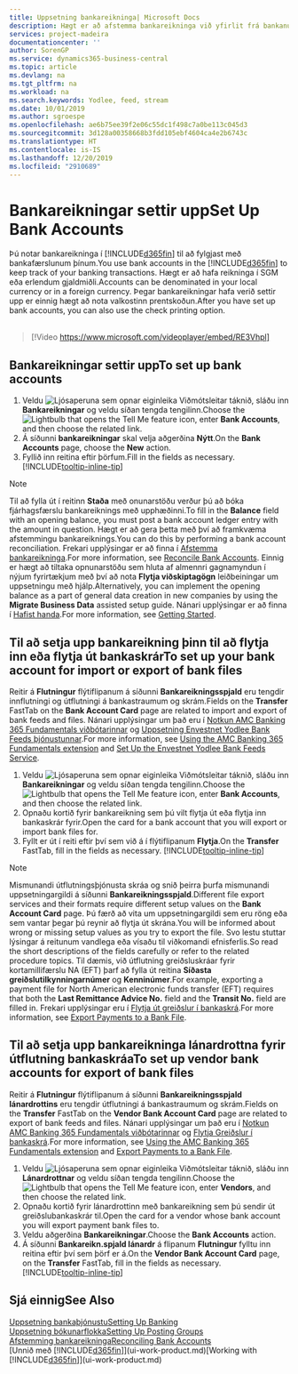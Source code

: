 ```yaml
---
title: Uppsetning bankareikninga| Microsoft Docs
description: Hægt er að afstemma bankareikninga við yfirlit frá bankanum.
services: project-madeira
documentationcenter: ''
author: SorenGP
ms.service: dynamics365-business-central
ms.topic: article
ms.devlang: na
ms.tgt_pltfrm: na
ms.workload: na
ms.search.keywords: Yodlee, feed, stream
ms.date: 10/01/2019
ms.author: sgroespe
ms.openlocfilehash: ae6b75ee39f2e06c55dc1f498c7a0be113c045d3
ms.sourcegitcommit: 3d128a00358668b3fdd105ebf4604ca4e2b6743c
ms.translationtype: HT
ms.contentlocale: is-IS
ms.lasthandoff: 12/20/2019
ms.locfileid: "2910689"
---
```

# <a name="set-up-bank-accounts"></a><span data-ttu-id="5ae30-103">Bankareikningar settir upp</span><span class="sxs-lookup"><span data-stu-id="5ae30-103">Set Up Bank Accounts</span></span>
<span data-ttu-id="5ae30-104">Þú notar bankareikninga í [!INCLUDE[d365fin](includes/d365fin_md.md)] til að fylgjast með bankafærslunum þínum.</span><span class="sxs-lookup"><span data-stu-id="5ae30-104">You use bank accounts in the [!INCLUDE[d365fin](includes/d365fin_md.md)] to keep track of your banking transactions.</span></span> <span data-ttu-id="5ae30-105">Hægt er að hafa reikninga í SGM eða erlendum gjaldmiðli.</span><span class="sxs-lookup"><span data-stu-id="5ae30-105">Accounts can be denominated in your local currency or in a foreign currency.</span></span> <span data-ttu-id="5ae30-106">Þegar bankareikningar hafa verið settir upp er einnig hægt að nota valkostinn prentskoðun.</span><span class="sxs-lookup"><span data-stu-id="5ae30-106">After you have set up bank accounts, you can also use the check printing option.</span></span><br><br>  

> [!Video https://www.microsoft.com/videoplayer/embed/RE3Vhpl]

## <a name="to-set-up-bank-accounts"></a><span data-ttu-id="5ae30-107">Bankareikningar settir upp</span><span class="sxs-lookup"><span data-stu-id="5ae30-107">To set up bank accounts</span></span>
1. <span data-ttu-id="5ae30-108">Veldu ![Ljósaperuna sem opnar eiginleika Viðmótsleitar](media/ui-search/search_small.png "Segðu mér hvað þú vilt gera") táknið, sláðu inn **Bankareikningar** og veldu síðan tengda tengilinn.</span><span class="sxs-lookup"><span data-stu-id="5ae30-108">Choose the ![Lightbulb that opens the Tell Me feature](media/ui-search/search_small.png "Tell me what you want to do") icon, enter **Bank Accounts**, and then choose the related link.</span></span>
2. <span data-ttu-id="5ae30-109">Á síðunni **bankareikningar** skal velja aðgerðina **Nýtt**.</span><span class="sxs-lookup"><span data-stu-id="5ae30-109">On the **Bank Accounts** page, choose the **New** action.</span></span>
3. <span data-ttu-id="5ae30-110">Fyllið inn reitina eftir þörfum.</span><span class="sxs-lookup"><span data-stu-id="5ae30-110">Fill in the fields as necessary.</span></span> [!INCLUDE[tooltip-inline-tip](includes/tooltip-inline-tip_md.md)]

> [!NOTE]
> <span data-ttu-id="5ae30-111">Til að fylla út í reitinn **Staða** með onunarstöðu verður þú að bóka fjárhagsfærslu bankareiknings með upphæðinni.</span><span class="sxs-lookup"><span data-stu-id="5ae30-111">To fill in the **Balance** field with an opening balance, you must post a bank account ledger entry with the amount in question.</span></span> <span data-ttu-id="5ae30-112">Hægt er að gera þetta með því að framkvæma afstemmingu bankareiknings.</span><span class="sxs-lookup"><span data-stu-id="5ae30-112">You can do this by performing a bank account reconciliation.</span></span> <span data-ttu-id="5ae30-113">Frekari upplýsingar er að finna í [Afstemma bankareikninga](bank-how-reconcile-bank-accounts-separately.md).</span><span class="sxs-lookup"><span data-stu-id="5ae30-113">For more information, see [Reconcile Bank Accounts](bank-how-reconcile-bank-accounts-separately.md).</span></span> <span data-ttu-id="5ae30-114">Einnig er hægt að tiltaka opnunarstöðu sem hluta af almennri gagnamyndun í nýjum fyrirtækjum með því að nota **Flytja viðskiptagögn** leiðbeiningar um uppsetningu með hjálp.</span><span class="sxs-lookup"><span data-stu-id="5ae30-114">Alternatively, you can implement the opening balance as a part of general data creation in new companies by using the **Migrate Business Data** assisted setup guide.</span></span> <span data-ttu-id="5ae30-115">Nánari upplýsingar er að finna í [Hafist handa](product-get-started.md).</span><span class="sxs-lookup"><span data-stu-id="5ae30-115">For more information, see [Getting Started](product-get-started.md).</span></span>

## <a name="to-set-up-your-bank-account-for-import-or-export-of-bank-files"></a><span data-ttu-id="5ae30-116">Til að setja upp bankareikning þinn til að flytja inn eða flytja út bankaskrár</span><span class="sxs-lookup"><span data-stu-id="5ae30-116">To set up your bank account for import or export of bank files</span></span>
<span data-ttu-id="5ae30-117">Reitir á **Flutningur** flýtiflipanum á síðunni **Bankareikningsspjald** eru tengdir innflutningi og útflutningi á bankastraumum og skrám.</span><span class="sxs-lookup"><span data-stu-id="5ae30-117">Fields on the **Transfer** FastTab on the **Bank Account Card** page are related to import and export of bank feeds and files.</span></span> <span data-ttu-id="5ae30-118">Nánari upplýsingar um það eru í [Notkun AMC Banking 365 Fundamentals viðbótarinnar](ui-extensions-amc-banking.md) og [Uppsetning Envestnet Yodlee Bank Feeds þjónustunnar](bank-how-setup-bank-statement-service.md).</span><span class="sxs-lookup"><span data-stu-id="5ae30-118">For more information, see [Using the AMC Banking 365 Fundamentals extension](ui-extensions-amc-banking.md) and [Set Up the Envestnet Yodlee Bank Feeds Service](bank-how-setup-bank-statement-service.md).</span></span>

1. <span data-ttu-id="5ae30-119">Veldu ![Ljósaperuna sem opnar eiginleika Viðmótsleitar](media/ui-search/search_small.png "Segðu mér hvað þú vilt gera") táknið, sláðu inn **Bankareikningar** og veldu síðan tengda tengilinn.</span><span class="sxs-lookup"><span data-stu-id="5ae30-119">Choose the ![Lightbulb that opens the Tell Me feature](media/ui-search/search_small.png "Tell me what you want to do") icon, enter **Bank Accounts**, and then choose the related link.</span></span>
2. <span data-ttu-id="5ae30-120">Opnaðu kortið fyrir bankareikning sem þú vilt flytja út eða flytja inn bankaskrár fyrir.</span><span class="sxs-lookup"><span data-stu-id="5ae30-120">Open the card for a bank account that you will export or import bank files for.</span></span>
3. <span data-ttu-id="5ae30-121">Fyllt er út í reiti eftir því sem við á í flýtiflipanum **Flytja**.</span><span class="sxs-lookup"><span data-stu-id="5ae30-121">On the **Transfer** FastTab, fill in the fields as necessary.</span></span> [!INCLUDE[tooltip-inline-tip](includes/tooltip-inline-tip_md.md)]

> [!NOTE]  
>   <span data-ttu-id="5ae30-122">Mismunandi útflutningsþjónusta skráa og snið þeirra þurfa mismunandi uppsetningargildi á síðunni **Bankareikningsspjald**.</span><span class="sxs-lookup"><span data-stu-id="5ae30-122">Different file export services and their formats require different setup values on the **Bank Account Card** page.</span></span> <span data-ttu-id="5ae30-123">Þú færð að vita um uppsetningargildi sem eru röng eða sem vantar þegar þú reynir að flytja út skrána.</span><span class="sxs-lookup"><span data-stu-id="5ae30-123">You will be informed about wrong or missing setup values as you try to export the file.</span></span> <span data-ttu-id="5ae30-124">Svo lestu stuttar lýsingar á reitunum vandlega eða vísaðu til viðkomandi efnisferlis.</span><span class="sxs-lookup"><span data-stu-id="5ae30-124">So read the short descriptions of the fields carefully or refer to the related procedure topics.</span></span> <span data-ttu-id="5ae30-125">Til dæmis, við útflutning greiðsluskráar fyrir kortamillifærslu NA (EFT) þarf að fylla út reitina **Síðasta greiðslutilkynningarnúmer** og **Kenninúmer**.</span><span class="sxs-lookup"><span data-stu-id="5ae30-125">For example, exporting a payment file for North American electronic funds transfer (EFT) requires that both the **Last Remittance Advice No.** field and the **Transit No.** field are filled in.</span></span> <span data-ttu-id="5ae30-126">Frekari upplýsingar eru í [Flytja út greiðslur í bankaskrá](payables-how-export-payments-bank-file.md).</span><span class="sxs-lookup"><span data-stu-id="5ae30-126">For more information, see [Export Payments to a Bank File](payables-how-export-payments-bank-file.md).</span></span>

## <a name="to-set-up-vendor-bank-accounts-for-export-of-bank-files"></a><span data-ttu-id="5ae30-127">Til að setja upp bankareikninga lánardrottna fyrir útflutning bankaskráa</span><span class="sxs-lookup"><span data-stu-id="5ae30-127">To set up vendor bank accounts for export of bank files</span></span>
<span data-ttu-id="5ae30-128">Reitir á **Flutningur** flýtiflipanum á síðunni **Bankareikningsspjald lánardrottins** eru tengdir útflutningi á bankastraumum og skrám.</span><span class="sxs-lookup"><span data-stu-id="5ae30-128">Fields on the **Transfer** FastTab on the **Vendor Bank Account Card** page are related to export of bank feeds and files.</span></span> <span data-ttu-id="5ae30-129">Nánari upplýsingar um það eru í [Notkun AMC Banking 365 Fundamentals viðbótarinnar](ui-extensions-amc-banking.md) og [Flytja Greiðslur í bankaskrá](payables-how-export-payments-bank-file.md).</span><span class="sxs-lookup"><span data-stu-id="5ae30-129">For more information, see [Using the AMC Banking 365 Fundamentals extension](ui-extensions-amc-banking.md) and [Export Payments to a Bank File](payables-how-export-payments-bank-file.md).</span></span>

1. <span data-ttu-id="5ae30-130">Veldu ![Ljósaperuna sem opnar eiginleika Viðmótsleitar](media/ui-search/search_small.png "Segðu mér hvað þú vilt gera") táknið, sláðu inn **Lánardrottnar** og veldu síðan tengda tengilinn.</span><span class="sxs-lookup"><span data-stu-id="5ae30-130">Choose the ![Lightbulb that opens the Tell Me feature](media/ui-search/search_small.png "Tell me what you want to do") icon, enter **Vendors**, and then choose the related link.</span></span>
2. <span data-ttu-id="5ae30-131">Opnaðu kortið fyrir lánardrottinn með bankareikning sem þú sendir út greiðslubankaskrár til.</span><span class="sxs-lookup"><span data-stu-id="5ae30-131">Open the card for a vendor whose bank account you will export payment bank files to.</span></span>
3. <span data-ttu-id="5ae30-132">Veldu aðgerðina **Bankareikningar**.</span><span class="sxs-lookup"><span data-stu-id="5ae30-132">Choose the **Bank Accounts** action.</span></span>
3. <span data-ttu-id="5ae30-133">Á síðunni **Bankareikn.spjald lánardr** á flipanum **Flutningur** fylltu inn reitina eftir því sem þörf er á.</span><span class="sxs-lookup"><span data-stu-id="5ae30-133">On the **Vendor Bank Account Card** page, on the **Transfer** FastTab, fill in the fields as necessary.</span></span> [!INCLUDE[tooltip-inline-tip](includes/tooltip-inline-tip_md.md)]

## <a name="see-also"></a><span data-ttu-id="5ae30-134">Sjá einnig</span><span class="sxs-lookup"><span data-stu-id="5ae30-134">See Also</span></span>
[<span data-ttu-id="5ae30-135">Uppsetning bankaþjónustu</span><span class="sxs-lookup"><span data-stu-id="5ae30-135">Setting Up Banking</span></span>](bank-setup-banking.md)  
[<span data-ttu-id="5ae30-136">Uppsetning bókunarflokka</span><span class="sxs-lookup"><span data-stu-id="5ae30-136">Setting Up Posting Groups</span></span>](finance-posting-groups.md)  
[<span data-ttu-id="5ae30-137">Afstemming bankareikninga</span><span class="sxs-lookup"><span data-stu-id="5ae30-137">Reconciling Bank Accounts</span></span>](bank-manage-bank-accounts.md)  
<span data-ttu-id="5ae30-138">[Unnið með [!INCLUDE[d365fin](includes/d365fin_md.md)]](ui-work-product.md)</span><span class="sxs-lookup"><span data-stu-id="5ae30-138">[Working with [!INCLUDE[d365fin](includes/d365fin_md.md)]](ui-work-product.md)</span></span>
